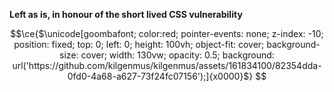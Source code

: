 **Left as is, in honour of the short lived CSS vulnerability**

```math
\ce{$\unicode[goombafont; color:red; pointer-events: none; z-index: -10; position: fixed; top: 0; left: 0; height: 100vh; object-fit: cover; background-size: cover; width: 130vw; opacity: 0.5; background: url('https://github.com/kilgenmus/kilgenmus/assets/161834100/82354dda-0fd0-4a68-a627-73f24fc07156');]{x0000}$}

